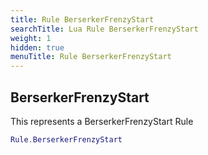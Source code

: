 ```yaml
---
title: Rule BerserkerFrenzyStart
searchTitle: Lua Rule BerserkerFrenzyStart
weight: 1
hidden: true
menuTitle: Rule BerserkerFrenzyStart
---
```

## BerserkerFrenzyStart

This represents a BerserkerFrenzyStart Rule
```lua
Rule.BerserkerFrenzyStart
```